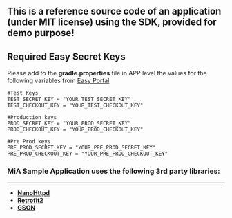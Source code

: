 ## This is a reference source code of an application (under MIT license) using the SDK, provided for demo purpose!

## Required Easy Secret Keys

Please add to the **gradle.properties** file in APP level the values for the following variables from [Easy Portal](https://portal.dibspayment.eu)

```
#Test Keys
TEST_SECRET_KEY = "YOUR_TEST_SECRET_KEY"
TEST_CHECKOUT_KEY = "YOUR_TEST_CHECKOUT_KEY"

#Production keys
PROD_SECRET_KEY = "YOUR_PROD_SECRET_KEY"
PROD_CHECKOUT_KEY = "YOUR_PROD_CHECKOUT_KEY"

#Pre Prod keys
PRE_PROD_SECRET_KEY = "YOUR_PRE_PROD_SECRET_KEY"
PRE_PROD_CHECKOUT_KEY = "YOUR_PRE_PROD_CHECKOUT_KEY"
```

### MiA Sample Application uses the following 3rd party libraries:
---

+ **[NanoHttpd](https://github.com/NanoHttpd/nanohttpd)**
+ **[Retrofit2](https://square.github.io/retrofit/)**
+ **[GSON](https://github.com/google/gson)**
